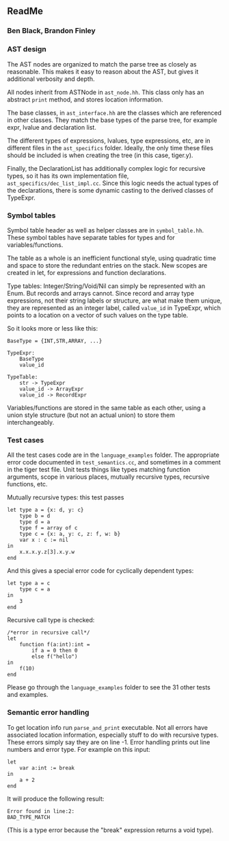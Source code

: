 ## ReadMe
### Ben Black, Brandon Finley


### AST design

The AST nodes are organized to match the parse tree as closely as reasonable. This makes it easy to reason about the AST, but gives it additional verbosity and depth.

All nodes inherit from ASTNode in `ast_node.hh`. This class only has an abstract `print` method, and stores location information.

The base classes, in `ast_interface.hh` are the classes which are referenced in other classes. They match the base types of the parse tree, for example expr, lvalue and declaration list.

The different types of expressions, lvalues, type expressions, etc, are in different files in the `ast_specifics` folder. Ideally, the only time these files should be included is when creating the tree (in this case, tiger.y).

Finally, the DeclarationList has additionally complex logic for recursive types, so it has its own implementation file, `ast_specifics/dec_list_impl.cc`. Since this logic needs the actual types of the declarations, there is some dynamic casting to the derived classes of TypeExpr.

### Symbol tables

Symbol table header as well as helper classes are in `symbol_table.hh`. These symbol tables have separate tables for types and for variables/functions.

The table as a whole is an inefficient functional style, using quadratic time and space to store the redundant entries on the stack. New scopes are created in let, for expressions and function declarations.

Type tables: Integer/String/Void/Nil can simply be represented with an Enum. But records and arrays cannot. Since record and array type expressions, not their string labels or structure, are what make them unique, they are represented as an integer label, called `value_id` in TypeExpr, which points to a location on a vector of such values on the type table.

So it looks more or less like this:

    BaseType = {INT,STR,ARRAY, ...}

    TypeExpr:
        BaseType
        value_id

    TypeTable:
        str -> TypeExpr
        value_id -> ArrayExpr
        value_id -> RecordExpr

Variables/functions are stored in the same table as each other, using a union style structure (but not an actual union) to store them interchangeably.


### Test cases

All the test cases code are in the `language_examples` folder. The appropriate error code documented in `test_semantics.cc`, and sometimes in a comment in the tiger test file. Unit tests things like types matching function arguments, scope in various places, mutually recursive types, recursive functions, etc.

Mutually recursive types: this test passes

    let type a = {x: d, y: c}
        type b = d
        type d = a
        type f = array of c
        type c = {x: a, y: c, z: f, w: b}
        var x : c := nil
    in
        x.x.x.y.z[3].x.y.w
    end

And this gives a special error code for cyclically dependent types:

    let type a = c
        type c = a
    in
        3
    end


Recursive call type is checked:

    /*error in recursive call*/
    let
        function f(a:int):int =
            if a = 0 then 0
            else f("hello")
    in
        f(10)
    end

Please go through the `language_examples` folder to see the 31 other tests and examples.

### Semantic error handling

To get location info run `parse_and_print` executable. Not all errors have associated location information, especially stuff to do with recursive types. These errors simply say they are on line -1.
Error handling prints out line numbers and error type. For example on this input:

    let
        var a:int := break
    in
        a + 2
    end

It will produce the following result:

    Error found in line:2:
    BAD_TYPE_MATCH

(This is a type error because the "break" expression returns a void type).
